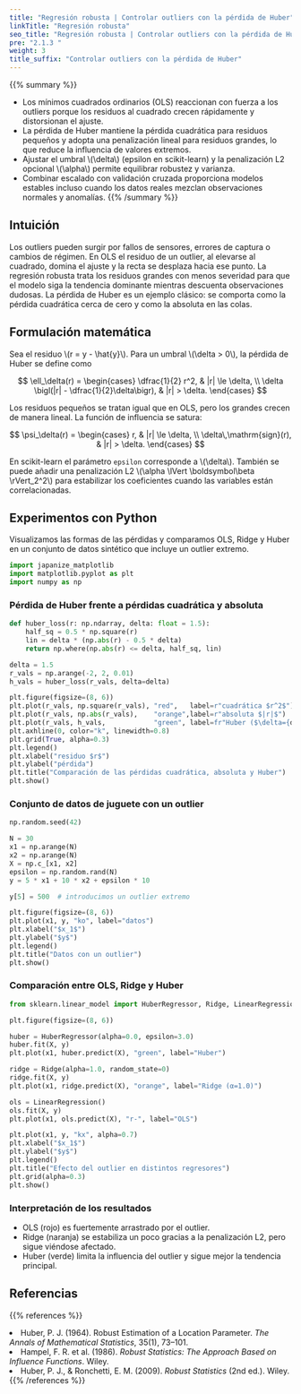 ```yaml
---
title: "Regresión robusta | Controlar outliers con la pérdida de Huber"
linkTitle: "Regresión robusta"
seo_title: "Regresión robusta | Controlar outliers con la pérdida de Huber"
pre: "2.1.3 "
weight: 3
title_suffix: "Controlar outliers con la pérdida de Huber"
---
```


{{% summary %}}
- Los mínimos cuadrados ordinarios (OLS) reaccionan con fuerza a los outliers porque los residuos al cuadrado crecen rápidamente y distorsionan el ajuste.
- La pérdida de Huber mantiene la pérdida cuadrática para residuos pequeños y adopta una penalización lineal para residuos grandes, lo que reduce la influencia de valores extremos.
- Ajustar el umbral \\(\delta\\) (epsilon en scikit-learn) y la penalización L2 opcional \\(\alpha\\) permite equilibrar robustez y varianza.
- Combinar escalado con validación cruzada proporciona modelos estables incluso cuando los datos reales mezclan observaciones normales y anomalías.
{{% /summary %}}

## Intuición
Los outliers pueden surgir por fallos de sensores, errores de captura o cambios de régimen. En OLS el residuo de un outlier, al elevarse al cuadrado, domina el ajuste y la recta se desplaza hacia ese punto. La regresión robusta trata los residuos grandes con menos severidad para que el modelo siga la tendencia dominante mientras descuenta observaciones dudosas. La pérdida de Huber es un ejemplo clásico: se comporta como la pérdida cuadrática cerca de cero y como la absoluta en las colas.

## Formulación matemática
Sea el residuo \\(r = y - \hat{y}\\). Para un umbral \\(\delta > 0\\), la pérdida de Huber se define como

$$
\ell_\delta(r) =
\begin{cases}
\dfrac{1}{2} r^2, & |r| \le \delta, \\
\delta \bigl(|r| - \dfrac{1}{2}\delta\bigr), & |r| > \delta.
\end{cases}
$$

Los residuos pequeños se tratan igual que en OLS, pero los grandes crecen de manera lineal. La función de influencia se satura:

$$
\psi_\delta(r) =
\begin{cases}
r, & |r| \le \delta, \\
\delta\,\mathrm{sign}(r), & |r| > \delta.
\end{cases}
$$

En scikit-learn el parámetro `epsilon` corresponde a \\(\delta\\). También se puede añadir una penalización L2 \\(\alpha \lVert \boldsymbol\beta \rVert_2^2\\) para estabilizar los coeficientes cuando las variables están correlacionadas.

## Experimentos con Python
Visualizamos las formas de las pérdidas y comparamos OLS, Ridge y Huber en un conjunto de datos sintético que incluye un outlier extremo.

```python
import japanize_matplotlib
import matplotlib.pyplot as plt
import numpy as np
```

### Pérdida de Huber frente a pérdidas cuadrática y absoluta

```python
def huber_loss(r: np.ndarray, delta: float = 1.5):
    half_sq = 0.5 * np.square(r)
    lin = delta * (np.abs(r) - 0.5 * delta)
    return np.where(np.abs(r) <= delta, half_sq, lin)

delta = 1.5
r_vals = np.arange(-2, 2, 0.01)
h_vals = huber_loss(r_vals, delta=delta)

plt.figure(figsize=(8, 6))
plt.plot(r_vals, np.square(r_vals), "red",   label=r"cuadrática $r^2$")
plt.plot(r_vals, np.abs(r_vals),    "orange",label=r"absoluta $|r|$")
plt.plot(r_vals, h_vals,            "green", label=fr"Huber ($\delta={delta}$)")
plt.axhline(0, color="k", linewidth=0.8)
plt.grid(True, alpha=0.3)
plt.legend()
plt.xlabel("residuo $r$")
plt.ylabel("pérdida")
plt.title("Comparación de las pérdidas cuadrática, absoluta y Huber")
plt.show()
```

### Conjunto de datos de juguete con un outlier

```python
np.random.seed(42)

N = 30
x1 = np.arange(N)
x2 = np.arange(N)
X = np.c_[x1, x2]
epsilon = np.random.rand(N)
y = 5 * x1 + 10 * x2 + epsilon * 10

y[5] = 500  # introducimos un outlier extremo

plt.figure(figsize=(8, 6))
plt.plot(x1, y, "ko", label="datos")
plt.xlabel("$x_1$")
plt.ylabel("$y$")
plt.legend()
plt.title("Datos con un outlier")
plt.show()
```

### Comparación entre OLS, Ridge y Huber

```python
from sklearn.linear_model import HuberRegressor, Ridge, LinearRegression

plt.figure(figsize=(8, 6))

huber = HuberRegressor(alpha=0.0, epsilon=3.0)
huber.fit(X, y)
plt.plot(x1, huber.predict(X), "green", label="Huber")

ridge = Ridge(alpha=1.0, random_state=0)
ridge.fit(X, y)
plt.plot(x1, ridge.predict(X), "orange", label="Ridge (α=1.0)")

ols = LinearRegression()
ols.fit(X, y)
plt.plot(x1, ols.predict(X), "r-", label="OLS")

plt.plot(x1, y, "kx", alpha=0.7)
plt.xlabel("$x_1$")
plt.ylabel("$y$")
plt.legend()
plt.title("Efecto del outlier en distintos regresores")
plt.grid(alpha=0.3)
plt.show()
```

### Interpretación de los resultados
- OLS (rojo) es fuertemente arrastrado por el outlier.
- Ridge (naranja) se estabiliza un poco gracias a la penalización L2, pero sigue viéndose afectado.
- Huber (verde) limita la influencia del outlier y sigue mejor la tendencia principal.

## Referencias
{{% references %}}
<li>Huber, P. J. (1964). Robust Estimation of a Location Parameter. <i>The Annals of Mathematical Statistics</i>, 35(1), 73–101.</li>
<li>Hampel, F. R. et al. (1986). <i>Robust Statistics: The Approach Based on Influence Functions</i>. Wiley.</li>
<li>Huber, P. J., &amp; Ronchetti, E. M. (2009). <i>Robust Statistics</i> (2nd ed.). Wiley.</li>
{{% /references %}}
